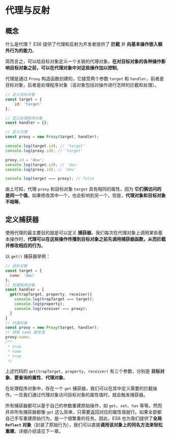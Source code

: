 # 代理与反射

## 概念

什么是代理？ ES6 提供了代理和反射为开发者提供了 **拦截** 并 **向基本操作嵌入额外行为的能力**。

简而言之，可以给目标对象定义一个关联的代理对象，**在对目标对象的各种操作影响目标对象之前，可以在代理对象中对这些操作加以控制**。

代理是通过 `Proxy` 构造函数创建的，它接受两个参数 `target` 和 `handler`，前者是目标对象，后者是处理程序对象（该对象包括对操作进行怎样的拦截和处理）。

```js
// 定义目标对象
const target = {
    id: 'target'
};

// 定义处理程序对象
const handler = {};

// 定义代理
const proxy = new Proxy(target, handler);

console.log(target.id); // 'target'
console.log(proxy.id); // 'target'

proxy.id = 'dou';
console.log(target.id); // 'dou'
console.log(proxy.id); // 'dou'

console.log(target === proxy); // false
```

由上可知，代理 `proxy` 和目标对象 `target` 具有相同的属性，因为 **它们俩访问的是同一个值**。如果修改其中一个，也会影响到另一个。但是，**代理对象和目标对象不相等**。

## 定义捕获器

使用代理的最主要目的就是可以定义 **捕获器**。我们每次在代理对象上调用某些基本操作时，**代理可以在这些操作传播到目标对象之前先调用捕获器函数，从而拦截并修改相应的行为**。

以 `get()` 捕获器举例：

```js
// 目标对象
const target = {
  name: 'dou'
};
// 处理程序对象
const handler = {
  get(trapTarget, property, receiver){
    console.log(trapTarget === target);
    console.log(property);
    console.log(receiver === proxy);
  }
}
// 代理对象
const proxy = new Proxy(target, handler);
// 获取 name 属性值
proxy.name;
/**
 * true
 * name
 * true
 */
```

上述代码的 `get(trapTarget, property, receiver)` 有三个参数，分别是 **目标对象**、**要查询的属性**、**代理对象**。

在处理程序对象中，存在一个 `get` 捕获器，我们可以在其中定义需要的拦截操作。一旦我们通过代理对象访问目标对象的属性值时，就会触发捕获器。

所有捕获器都可以基于自己的参数重建原始操作，如 `get`、`set`、`has` 等等。然而并非所有捕获器都像 `get` 这么简单，只需要返回对应的属性值就行。如果全部都自己手写重建原始行为，是一个很繁重的任务。因此，ES6 也为我们提供了**全局 `Reflect` 对象**（封装了原始行为），我们可以直接**调用该对象上的同名方法来轻松重建**。详细介绍请见下一章。
